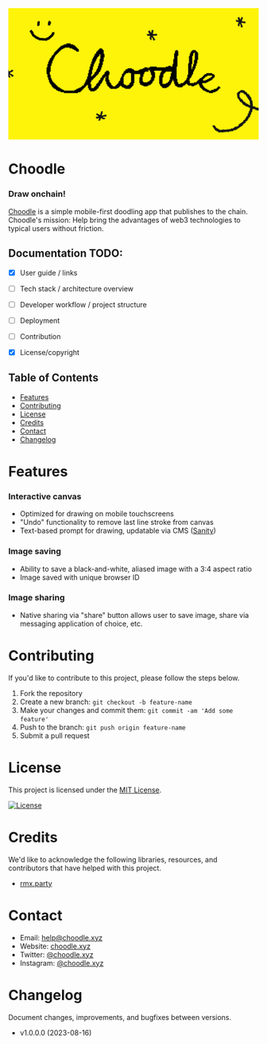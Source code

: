 <img src="/frontend/src/lib/assets/OpenGraph-Choodle-1200x630-2x.jpg" alt="Choodle" />

# Choodle 

### Draw onchain!

[Choodle](https://choodle.xyz/) is a simple mobile-first doodling app that publishes to the chain. Choodle's mission: Help bring the advantages of web3 technologies to typical users without friction. 

## Documentation TODO:
- [x] User guide / links
- [ ] Tech stack / architecture overview
- [ ] Developer workflow / project structure
- [ ] Deployment
- [ ] Contribution
- [x] License/copyright


## Table of Contents

- [Features](#features)
- [Contributing](#contributing)
- [License](#license)
- [Credits](#credits)
- [Contact](#contact)
- [Changelog](#changelog)

# Features

### Interactive canvas
- Optimized for drawing on mobile touchscreens
- "Undo" functionality to remove last line stroke from canvas
- Text-based prompt for drawing, updatable via CMS ([Sanity](https://www.sanity.io/))

### Image saving
- Ability to save a black-and-white, aliased image with a 3:4 aspect ratio
- Image saved with unique browser ID

### Image sharing
- Native sharing via "share" button allows user to save image, share via messaging application of choice, etc.


# Contributing
If you'd like to contribute to this project, please follow the steps below. 

1. Fork the repository
2. Create a new branch: `git checkout -b feature-name`
3. Make your changes and commit them: `git commit -am 'Add some feature'`
4. Push to the branch: `git push origin feature-name`
5. Submit a pull request

# License
This project is licensed under the [MIT License](https://opensource.org/license/mit/).

[![License](https://img.shields.io/badge/license-MIT-blue.svg)](https://opensource.org/license/mit/)

# Credits
We'd like to acknowledge the following libraries, resources, and contributors that have helped with this project.

- [rmx.party](https://www.rmx.party/)

# Contact

- Email: help@choodle.xyz
- Website: [choodle.xyz](https://choodle.xyz/)
- Twitter: [@choodle.xyz](https://twitter.com/choodlexyz)
- Instagram: [@choodle.xyz](https://www.instagram.com/choodlexyz/)

# Changelog
Document changes, improvements, and bugfixes between versions. 

- v1.0.0.0 (2023-08-16)
